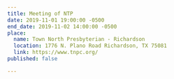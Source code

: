 ```yaml
---
title: Meeting of NTP
date: 2019-11-01 19:00:00 -0500
end_date: 2019-11-02 14:00:00 -0500
place:
  name: Town North Presbyterian - Richardson
  location: 1776 N. Plano Road Richardson, TX 75081
  link: https://www.tnpc.org/
published: false

---
```

